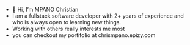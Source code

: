 - 👋 Hi, I’m MPANO Christian
- I am a fullstack software developer with 2+ years of experience and who is always open to learning new things.
- Working with others really interests me most
- you can checkout my portifolio at chrismpano.epizy.com

<!---
Christian-pprogrammer/Christian-pprogrammer is a ✨ special ✨ repository because its `README.md` (this file) appears on your GitHub profile.
You can click the Preview link to take a look at your changes.
--->
